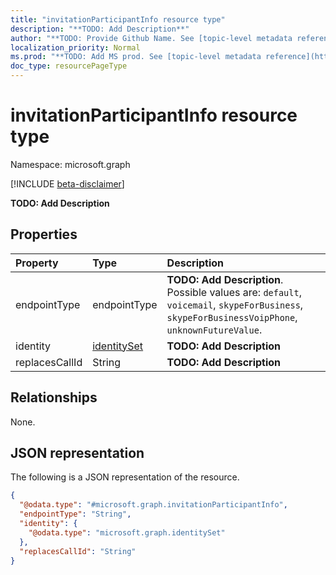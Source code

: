 ```yaml
---
title: "invitationParticipantInfo resource type"
description: "**TODO: Add Description**"
author: "**TODO: Provide Github Name. See [topic-level metadata reference](https://msgo.azurewebsites.net/add/document/guidelines/metadata.html#topic-level-metadata)**"
localization_priority: Normal
ms.prod: "**TODO: Add MS prod. See [topic-level metadata reference](https://msgo.azurewebsites.net/add/document/guidelines/metadata.html#topic-level-metadata)**"
doc_type: resourcePageType
---
```


# invitationParticipantInfo resource type

Namespace: microsoft.graph

[!INCLUDE [beta-disclaimer](../../includes/beta-disclaimer.md)]

**TODO: Add Description**

## Properties
|Property|Type|Description|
|:---|:---|:---|
|endpointType|endpointType|**TODO: Add Description**. Possible values are: `default`, `voicemail`, `skypeForBusiness`, `skypeForBusinessVoipPhone`, `unknownFutureValue`.|
|identity|[identitySet](../resources/identityset.md)|**TODO: Add Description**|
|replacesCallId|String|**TODO: Add Description**|

## Relationships
None.

## JSON representation
The following is a JSON representation of the resource.
<!-- {
  "blockType": "resource",
  "@odata.type": "microsoft.graph.invitationParticipantInfo"
}
-->
``` json
{
  "@odata.type": "#microsoft.graph.invitationParticipantInfo",
  "endpointType": "String",
  "identity": {
    "@odata.type": "microsoft.graph.identitySet"
  },
  "replacesCallId": "String"
}
```

